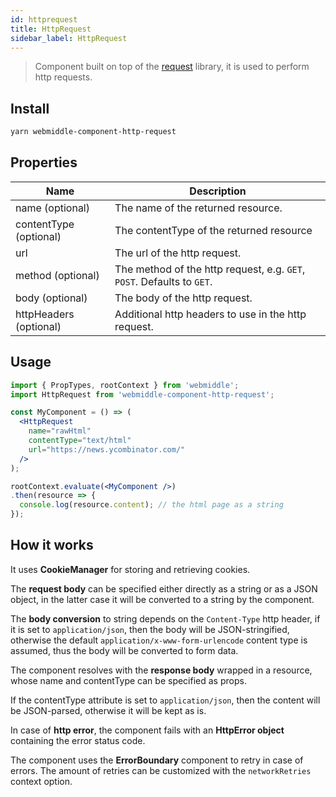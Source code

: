 ```yaml
---
id: httprequest
title: HttpRequest
sidebar_label: HttpRequest
---
```


> Component built on top of the [request](https://github.com/request/request) library, it is used to perform http requests.

## Install

```bash
yarn webmiddle-component-http-request
```

## Properties

Name                   | Description
-----------------------|------------------------------------------------------
name (optional)        | The name of the returned resource.
contentType (optional) | The contentType of the returned resource
url                    | The url of the http request.
method (optional)      | The method of the http request, e.g. `GET`, `POST`. Defaults to `GET`.
body (optional)        | The body of the http request.
httpHeaders (optional) | Additional http headers to use in the http request.

## Usage

```jsx
import { PropTypes, rootContext } from 'webmiddle';
import HttpRequest from 'webmiddle-component-http-request';

const MyComponent = () => (
  <HttpRequest
    name="rawHtml"
    contentType="text/html"
    url="https://news.ycombinator.com/"
  />
);

rootContext.evaluate(<MyComponent />)
.then(resource => {
  console.log(resource.content); // the html page as a string
});
```

## How it works

It uses **CookieManager** for storing and retrieving cookies.

The **request body** can be specified either directly as a string or as
a JSON object, in the latter case it will be converted to a string by
the component.

The **body conversion** to string depends on the `Content-Type` http
header, if it is set to `application/json`, then the body will be
JSON-stringified, otherwise the default
`application/x-www-form-urlencode` content type is assumed, thus the
body will be converted to form data.

The component resolves with the **response body** wrapped in a resource,
whose name and contentType can be specified as props.

If the contentType attribute is set to `application/json`, then the
content will be JSON-parsed, otherwise it will be kept as is.

In case of **http error**, the component fails with an **HttpError
object** containing the error status code.

The component uses the **ErrorBoundary** component to retry in case of
errors.
The amount of retries can be customized with the `networkRetries` context option.
